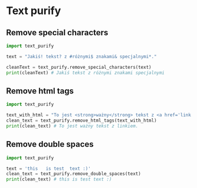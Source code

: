 # Text purify

## Remove special characters
```python
import text_purify

text = "Jakiś! tekst? z #różnymi$ znakami& specjalnymi*."

cleanText = text_purify.remove_special_characters(text)
print(cleanText) # Jakiś tekst z różnymi znakami specjalnymi
```

## Remove html tags
```python
import text_purify

text_with_html = "To jest <strong>ważny</strong> tekst z <a href='link' target = '_blank'>linkiem</a>."
clean_text = text_purify.remove_html_tags(text_with_html)
print(clean_text) # To jest ważny tekst z linkiem.
```

## Remove double spaces
```python
import text_purify

text = 'this   is test  text :)'
clean_text = text_purify.remove_double_spaces(text)
print(clean_text) # this is test text :)
```
